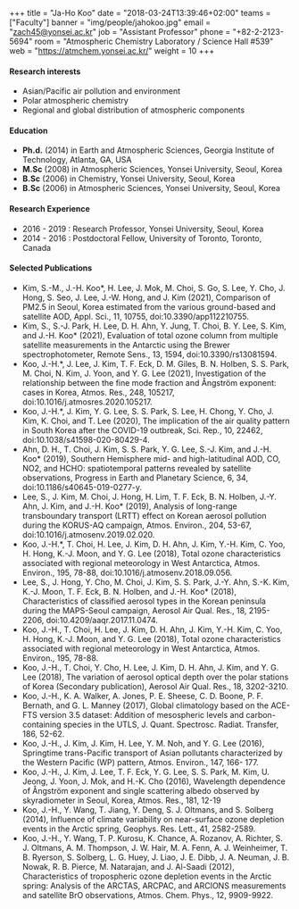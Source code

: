 ﻿+++
title = "Ja-Ho Koo"
date = "2018-03-24T13:39:46+02:00"
teams = ["Faculty"]
banner = "img/people/jahokoo.jpg"
email = "zach45@yonsei.ac.kr"
job = "Assistant Professor"
phone = "+82-2-2123-5694"
room = "Atmospheric Chemistry Laboratory / Science Hall #539"
web = "https://atmchem.yonsei.ac.kr/"
weight = 10
+++

#### Research interests
+ Asian/Pacific air pollution and environment
+ Polar atmospheric chemistry
+ Regional and global distribution of atmospheric components

#### Education
+ **Ph.d.** (2014) in Earth and Atmospheric Sciences, Georgia Institute of Technology, Atlanta, GA, USA
+ **M.Sc** (2008) in Atmospheric Sciences, Yonsei University, Seoul, Korea
+ **B.Sc** (2006) in Chemistry, Yonsei University, Seoul, Korea
+ **B.Sc** (2006) in Atmospheric Sciences, Yonsei University, Seoul, Korea

#### Research Experience
+ 2016 - 2019 : Research Professor, Yonsei University, Seoul, Korea
+ 2014 - 2016 : Postdoctoral Fellow, University of Toronto, Toronto, Canada

#### Selected Publications
+ Kim, S.-M., J.-H. Koo*, H. Lee, J. Mok, M. Choi, S. Go, S. Lee, Y. Cho, J. Hong, S. Seo, J. Lee, J.-W. Hong, and J. Kim (2021), Comparison of PM2.5 in Seoul, Korea estimated from the various ground-based and satellite AOD, Appl. Sci., 11, 10755, doi:10.3390/app112210755.
+ Kim, S., S.-J. Park, H. Lee, D. H. Ahn, Y. Jung, T. Choi, B. Y. Lee, S. Kim, and J.-H. Koo* (2021), Evaluation of total ozone column from multiple satellite measurements in the Antarctic using the Brewer spectrophotometer, Remote Sens., 13, 1594, doi:10.3390/rs13081594.
+ Koo, J.-H.*, J. Lee, J. Kim, T. F. Eck, D. M. Giles, B. N. Holben, S. S. Park, M. Choi, N. Kim, J. Yoon, and Y. G. Lee (2021), Investigation of the relationship between the fine mode fraction and Ångström exponent: cases in Korea, Atmos. Res., 248, 105217, doi:10.1016/j.atmosres.2020.105217.
+ Koo, J.-H.*, J. Kim, Y. G. Lee, S. S. Park, S. Lee, H. Chong, Y. Cho, J. Kim, K. Choi, and T. Lee (2020), The implication of the air quality pattern in South Korea after the COVID-19 outbreak, Sci. Rep., 10, 22462, doi:10.1038/s41598-020-80429-4.
+ Ahn, D. H., T. Choi, J. Kim, S. S. Park, Y. G. Lee, S.-J. Kim, and J.-H. Koo* (2019), Southern Hemisphere mid- and high-latitudinal AOD, CO, NO2, and HCHO: spatiotemporal patterns revealed by satellite observations, Progress in Earth and Planetary Science, 6, 34, doi:10.1186/s40645-019-0277-y.
+ Lee, S., J. Kim, M. Choi, J. Hong, H. Lim, T. F. Eck, B. N. Holben, J.-Y. Ahn, J. Kim, and J.-H. Koo* (2019), Analysis of long-range transboundary transport (LRTT) effect on Korean aerosol pollution during the KORUS-AQ campaign, Atmos. Environ., 204, 53-67, doi:10.1016/j.atmosenv.2019.02.020.
+ Koo, J.-H.*, T. Choi, H. Lee, J. Kim, D. H. Ahn, J. Kim, Y.-H. Kim, C. Yoo, H. Hong, K.-J. Moon, and Y. G. Lee (2018), Total ozone characteristics associated with regional meteorology in West Antarctica, Atmos. Environ., 195, 78-88, doi:10.1016/j.atmosenv.2018.09.056.
+ Lee, S., J. Hong, Y. Cho, M. Choi, J. Kim, S. S. Park, J.-Y. Ahn, S.-K. Kim, K.-J. Moon, T. F. Eck, B. N. Holben, and J.-H. Koo* (2018), Characteristics of classified aerosol types in the Korean peninsula during the MAPS-Seoul campaign, Aerosol Air Qual. Res., 18, 2195-2206, doi:10.4209/aaqr.2017.11.0474.
+ Koo, J.-H., T. Choi, H. Lee, J. Kim, D. H. Ahn, J. Kim, Y.-H. Kim, C. Yoo, H. Hong, K.-J. Moon, and Y. G. Lee (2018), Total ozone characteristics associated with regional meteorology in West Antarctica, Atmos. Environ., 195, 78-88.
+ Koo, J.-H., T. Choi, Y. Cho, H. Lee, J. Kim, D. H. Ahn, J. Kim, and Y. G. Lee (2018), The variation of aerosol optical depth over the polar stations of Korea (Secondary publication), Aerosol Air Qual. Res., 18, 3202-3210.
+ Koo, J.-H., K. A. Walker, A. Jones, P. E. Sheese, C. D. Boone, P. F. Bernath, and G. L. Manney (2017), Global climatology based on the ACE-FTS version 3.5 dataset: Addition of mesospheric levels and carbon-containing species in the UTLS, J. Quant. Spectrosc. Radiat. Transfer, 186, 52-62.
+ Koo, J.-H., J. Kim, J. Kim, H. Lee, Y. M. Noh, and Y. G. Lee (2016), Springtime trans-Pacific transport of Asian pollutants characterized by the Western Pacific (WP) pattern, Atmos. Environ., 147, 166- 177.
+ Koo, J.-H., J. Kim, J. Lee, T. F. Eck, Y. G. Lee, S. S. Park, M. Kim, U. Jeong, J. Yoon, J. Mok, and H.-K. Cho (2016), Wavelength dependence of Ångström exponent and single scattering albedo observed by skyradiometer in Seoul, Korea, Atmos. Res., 181, 12-19
+ Koo, J.-H., Y. Wang, T. Jiang, Y. Deng, S. J. Oltmans, and S. Solberg (2014), Influence of climate variability on near-surface ozone depletion events in the Arctic spring, Geophys. Res. Lett., 41, 2582-2589.
+ Koo, J.-H., Y. Wang, T. P. Kurosu, K. Chance, A. Rozanov, A. Richter, S. J. Oltmans, A. M. Thompson, J. W. Hair, M. A. Fenn, A. J. Weinheimer, T. B. Ryerson, S. Solberg, L. G. Huey, J. Liao, J. E. Dibb, J. A. Neuman, J. B. Nowak, R. B. Pierce, M. Natarajan, and J. Al-Saadi (2012), Characteristics of tropospheric ozone depletion events in the Arctic spring: Analysis of the ARCTAS, ARCPAC, and ARCIONS measurements and satellite BrO observations, Atmos. Chem. Phys., 12, 9909-9922.  
